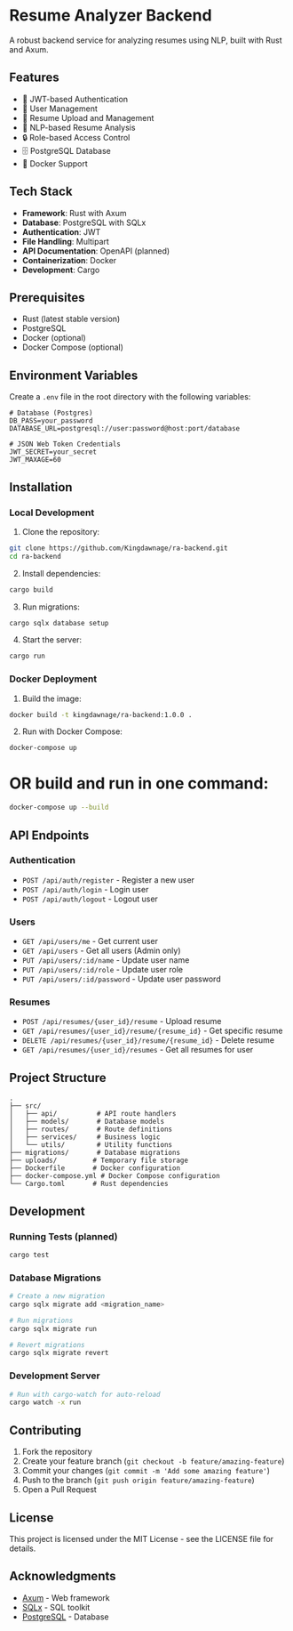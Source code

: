 # Resume Analyzer Backend

A robust backend service for analyzing resumes using NLP, built with Rust and Axum.

## Features

- 🔐 JWT-based Authentication
- 👥 User Management
- 📄 Resume Upload and Management
- 🤖 NLP-based Resume Analysis
- 🔒 Role-based Access Control
- 🗄️ PostgreSQL Database
- 🐳 Docker Support

## Tech Stack

- **Framework**: Rust with Axum
- **Database**: PostgreSQL with SQLx
- **Authentication**: JWT
- **File Handling**: Multipart
- **API Documentation**: OpenAPI (planned)
- **Containerization**: Docker
- **Development**: Cargo

## Prerequisites

- Rust (latest stable version)
- PostgreSQL
- Docker (optional)
- Docker Compose (optional)

## Environment Variables

Create a `.env` file in the root directory with the following variables:

```env
# Database (Postgres)
DB_PASS=your_password
DATABASE_URL=postgresql://user:password@host:port/database

# JSON Web Token Credentials
JWT_SECRET=your_secret
JWT_MAXAGE=60
```

## Installation

### Local Development

1. Clone the repository:
```bash
git clone https://github.com/Kingdawnage/ra-backend.git
cd ra-backend
```

2. Install dependencies:
```bash
cargo build
```

3. Run migrations:
```bash
cargo sqlx database setup
```

4. Start the server:
```bash
cargo run
```

### Docker Deployment

1. Build the image:
```bash
docker build -t kingdawnage/ra-backend:1.0.0 .
```

2. Run with Docker Compose:
```bash
docker-compose up
```
# OR build and run in one command:
```bash
docker-compose up --build
```

## API Endpoints

### Authentication
- `POST /api/auth/register` - Register a new user
- `POST /api/auth/login` - Login user
- `POST /api/auth/logout` - Logout user

### Users
- `GET /api/users/me` - Get current user
- `GET /api/users` - Get all users (Admin only)
- `PUT /api/users/:id/name` - Update user name
- `PUT /api/users/:id/role` - Update user role
- `PUT /api/users/:id/password` - Update user password

### Resumes
- `POST /api/resumes/{user_id}/resume` - Upload resume
- `GET /api/resumes/{user_id}/resume/{resume_id}` - Get specific resume
- `DELETE /api/resumes/{user_id}/resume/{resume_id}` - Delete resume
- `GET /api/resumes/{user_id}/resumes` - Get all resumes for user

## Project Structure

```
.
├── src/
│   ├── api/          # API route handlers
│   ├── models/       # Database models
│   ├── routes/       # Route definitions
│   ├── services/     # Business logic
│   └── utils/        # Utility functions
├── migrations/       # Database migrations
├── uploads/         # Temporary file storage
├── Dockerfile       # Docker configuration
├── docker-compose.yml # Docker Compose configuration
└── Cargo.toml       # Rust dependencies
```

## Development

### Running Tests (planned)
```bash
cargo test
```

### Database Migrations
```bash
# Create a new migration
cargo sqlx migrate add <migration_name>

# Run migrations
cargo sqlx migrate run

# Revert migrations
cargo sqlx migrate revert
```

### Development Server
```bash
# Run with cargo-watch for auto-reload
cargo watch -x run
```

## Contributing

1. Fork the repository
2. Create your feature branch (`git checkout -b feature/amazing-feature`)
3. Commit your changes (`git commit -m 'Add some amazing feature'`)
4. Push to the branch (`git push origin feature/amazing-feature`)
5. Open a Pull Request

## License

This project is licensed under the MIT License - see the LICENSE file for details.

## Acknowledgments

- [Axum](https://github.com/tokio-rs/axum) - Web framework
- [SQLx](https://github.com/launchbadge/sqlx) - SQL toolkit
- [PostgreSQL](https://www.postgresql.org/) - Database 